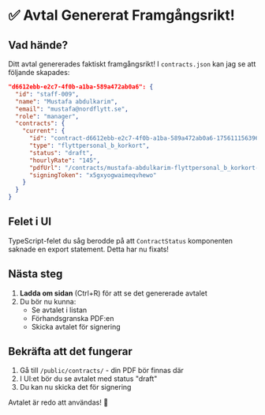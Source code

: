 # ✅ Avtal Genererat Framgångsrikt!

## Vad hände?

Ditt avtal genererades faktiskt framgångsrikt! I `contracts.json` kan jag se att följande skapades:

```json
"d6612ebb-e2c7-4f0b-a1ba-589a472ab0a6": {
  "id": "staff-009",
  "name": "Mustafa abdulkarim",
  "email": "mustafa@nordflytt.se",
  "role": "manager",
  "contracts": {
    "current": {
      "id": "contract-d6612ebb-e2c7-4f0b-a1ba-589a472ab0a6-1756111563960",
      "type": "flyttpersonal_b_korkort",
      "status": "draft",
      "hourlyRate": "145",
      "pdfUrl": "/contracts/mustafa-abdulkarim-flyttpersonal_b_korkort-1756111565510.pdf",
      "signingToken": "x5gxyogwaimeqvhewo"
    }
  }
}
```

## Felet i UI

TypeScript-felet du såg berodde på att `ContractStatus` komponenten saknade en export statement. Detta har nu fixats!

## Nästa steg

1. **Ladda om sidan** (Ctrl+R) för att se det genererade avtalet
2. Du bör nu kunna:
   - Se avtalet i listan
   - Förhandsgranska PDF:en
   - Skicka avtalet för signering

## Bekräfta att det fungerar

1. Gå till `/public/contracts/` - din PDF bör finnas där
2. I UI:et bör du se avtalet med status "draft"
3. Du kan nu skicka det för signering

Avtalet är redo att användas! 🎉